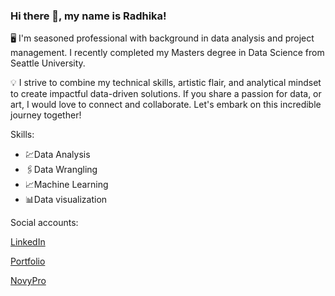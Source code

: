 ### Hi there 👋, my name is Radhika!
🖥️ I'm seasoned professional with background in data analysis and project management. I recently completed my Masters degree in Data Science from Seattle University.  

💡 I strive to combine my technical skills, artistic flair, and analytical mindset to create impactful data-driven solutions. If you share a passion for data, or art, I would love to connect and collaborate. Let's embark on this incredible journey together!

Skills: 

* 💹Data Analysis
* 🖇️Data Wrangling
* 📈Machine Learning
* 📊Data visualization

Social accounts: 

[LinkedIn](https://www.linkedin.com/in/radhika-magaji/)

[Portfolio](https://radhikamagaji.github.io/radhika/) 

[NovyPro](https://www.novypro.com/profile_projects/radhikamagaji)
